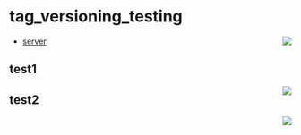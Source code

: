 # tag_versioning_testing
* [server](apps/yap/website/server/) <a href="https://s3-eu-west-1.amazonaws.com/yousician-office/backend/master/coverageSummary/summary/index.html" target="_blank"><img align="right" src="https://s3-eu-west-1.amazonaws.com/yousician-office/backend/master/coverage/packages/retrier.svg"></a>

## test1
<img align="right" src="https://s3-eu-west-1.amazonaws.com/yousician-office/backend/master/coverage_summary/master.svg">

## test2

<img align="right" src="https://d1xdf48549vgyg.cloudfront.net/test.svg">
